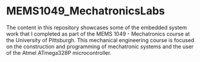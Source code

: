 # MEMS1049_MechatronicsLabs

The content in this repository showcases some of the embedded system work that I completed as part of the MEMS 1049 - Mechatronics course at the University of Pittsburgh. This mechanical engineering course is focused on the construction and programming of mechatronic systems and the user of the Atmel ATmega328P microcontroller.
